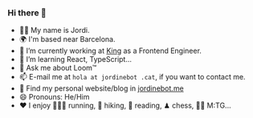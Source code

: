 ### Hi there 👋

- 🙋‍♂️ My name is Jordi.
- 🌍 I'm based near Barcelona.
- 🔭 I’m currently working at [King](https://www.king.com/) as a Frontend Engineer.
- 🌱 I’m learning React, TypeScript...
- 💬 Ask me about Loom™
- 📫 E-mail me at `hola at jordinebot .cat`, if you want to contact me.
- 📝 Find my personal website/blog in [jordinebot.me](http://www.jordinebot.me)
- 😄 Pronouns: He/Him
- ❤️ I enjoy 🏃🏻‍♂️ running, 🥾 hiking, 📖 reading, ♟ chess, 🧙🏼 M:TG...

<!-- **jordinebot/jordinebot** is a ✨ _special_ ✨ repository because its `README.md` (this file) appears on your GitHub profile.-->
